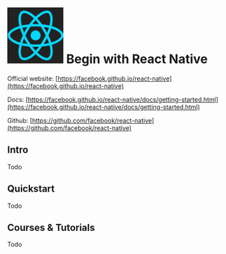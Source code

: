# ![React Native](https://raw.githubusercontent.com/asankasri/begin-with-it-alpha/master/icons/react-native_128x128.png "React Native") Begin with React Native

Official website: [https://facebook.github.io/react-native](https://facebook.github.io/react-native)

Docs: [https://facebook.github.io/react-native/docs/getting-started.html](https://facebook.github.io/react-native/docs/getting-started.html)

Github: [https://github.com/facebook/react-native](https://github.com/facebook/react-native)

## Intro

Todo

## Quickstart

Todo

## Courses & Tutorials

Todo
